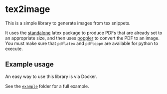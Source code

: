 # tex2image

This is a simple library to generate images from tex snippets.

It uses the [standalone](https://ctan.org/pkg/standalone) latex package to
produce PDFs that are already set to an appropriate size, and then uses
[poppler](https://poppler.freedesktop.org/) to convert the PDF to an image.
You must make sure that `pdflatex` and `pdftoppm` are available for python to
execute.

## Example usage

An easy way to use this library is via Docker.

See the [`example`](./example) folder for a full example.
